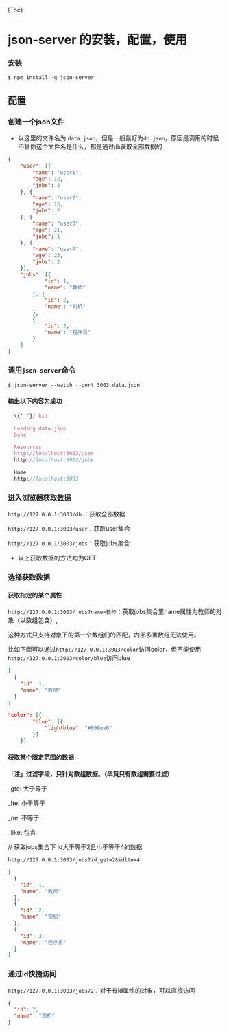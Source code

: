 [Toc]

# json-server 的安装，配置，使用

### 安装

`$ npm install -g json-server`

## 配置

### 创建一个json文件

- 以这里的文件名为 `data.json`，但是一般最好为`db.json`，原因是调用的时候不管你这个文件名是什么，都是通过`db`获取全部数据的

```json
{
    "user": [{
        "name": "user1",
        "age": 12,
        "jobs": 3
    }, {
        "name": "user2",
        "age": 15,
        "jobs": 2
    }, {
        "name": "user3",
        "age": 21,
        "jobs": 1
    }, {
        "name": "user4",
        "age": 23,
        "jobs": 2
    }],
    "jobs": [{
            "id": 1,
            "name": "教师"
        }, {
            "id": 2,
            "name": "司机"
        },
        {
            "id": 3,
            "name": "程序员"
        }
    ]
}
```

### 调用`json-server`命令

`$ json-server --watch --port 3003 data.json`

#### 输出以下内容为成功

```javascript
  \{^_^}/ hi!

  Loading data.json
  Done

  Resources
  http://localhost:3003/user      
  http://localhost:3003/jobs      

  Home
  http://localhost:3003
```

### 进入浏览器获取数据

`http://127.0.0.1:3003/db` ：获取全部数据

`http://127.0.0.1:3003/user`：获取user集合

`http://127.0.0.1:3003/jobs`：获取jobs集合

- 以上获取数据的方法均为GET

### 选择获取数据

#### 获取指定的某个属性

`http://127.0.0.1:3003/jobs?name=教师`：获取jobs集合里name属性为教师的对象（以数组包含）,

这种方式只支持对象下的第一个数组们的匹配，内部多重数组无法使用。

比如下面可以通过`http://127.0.0.1:3003/color`访问color，但不能使用`http://127.0.0.1:3003/color/blue`访问blue

```json
[
  {
    "id": 1,
    "name": "教师"
  }
]
```

```json
"color": [{
        "blue": [{
            "lightblue": "#009ee0"
        }]
    }]
```

#### 获取某个限定范围的数据

**「注」过滤字段，只针对数组数据。（毕竟只有数组需要过滤）**

_gte: 大于等于

_lte: 小于等于

_ne: 不等于

_like: 包含

// 获取jobs集合下 id大于等于2且小于等于4的数据

```http
http://127.0.0.1:3003/jobs?id_get=2&idlte=4
```

```json
[
  {
    "id": 1,
    "name": "教师"
  },
  {
    "id": 2,
    "name": "司机"
  },
  {
    "id": 3,
    "name": "程序员"
  }
]
```

### 通过id快捷访问

`http://127.0.0.1:3003/jobs/2`：对于有id属性的对象，可以直接访问

```json
{
  "id": 2,
  "name": "司机"
}
```

